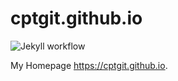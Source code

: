 # cptgit.github.io
![Jekyll workflow](https://github.com/CptGit/cptgit.github.io/actions/workflows/jekyll.yml/badge.svg)

My Homepage <https://cptgit.github.io>.
